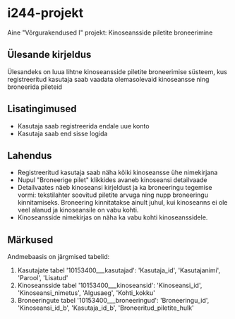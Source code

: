 ﻿# i244-projekt
Aine "Võrgurakendused I" projekt: Kinoseansside piletite broneerimine

## Ülesande kirjeldus
Ülesandeks on luua lihtne kinoseansside piletite broneerimise süsteem, kus registreeritud kasutaja saab vaadata olemasolevaid kinoseansse ning broneerida pileteid

## Lisatingimused
  * Kasutaja saab registreerida endale uue konto
  * Kasutaja saab end sisse logida

## Lahendus
  * Registreeritud kasutaja saab näha kõiki kinoseansse ühe nimekirjana
  * Nupul "Broneerige pilet" klikkides avaneb kinoseansi detailvaade
  * Detailvaates näeb kinoseansi kirjeldust ja ka broneeringu tegemise vormi: tekstilahter soovitud piletite arvuga ning nupp broneeringu kinnitamiseks. Broneering kinnitatakse ainult juhul, kui kinoseanns ei ole veel alanud ja kinoseansile on vabu kohti.
  * Kinoseansside nimekirjas on näha ka vabu kohti kinoseanssidele.

## Märkused
Andmebaasis on järgmised tabelid:
1. Kasutajate tabel '10153400___kasutajad':  'Kasutaja_id', 'Kasutajanimi', 'Parool', 'Lisatud'
1. Kinoseansside tabel  '10153400___kinoseansid': 'Kinoseansi_id', 'Kinoseansi_nimetus', 'Algusaeg', 'Kohti_kokku'
1. Broneeringute tabel '10153400___broneeringud': 'Broneeringu_id', 'Kinoseansi_id_b', 'Kasutaja_id_b', 'Broneeritud_piletite_hulk'